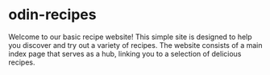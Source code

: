 # odin-recipes
Welcome to our basic recipe website! This simple site is designed to help you discover and try out a variety of recipes. The website consists of a main index page that serves as a hub, linking you to a selection of delicious recipes.